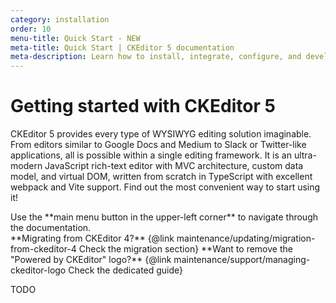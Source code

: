```yaml
---
category: installation
order: 10
menu-title: Quick Start - NEW
meta-title: Quick Start | CKEditor 5 documentation
meta-description: Learn how to install, integrate, configure, and develop CKEditor 5. Browse through the API documentation and online samples.
---
```


# Getting started with CKEditor&nbsp;5

CKEditor&nbsp;5 provides every type of WYSIWYG editing solution imaginable. From editors similar to Google Docs and Medium to Slack or Twitter-like applications, all is possible within a single editing framework. It is an ultra-modern JavaScript rich-text editor with MVC architecture, custom data model, and virtual DOM, written from scratch in TypeScript with excellent webpack and Vite support. Find out the most convenient way to start using it!

<span class="navigation-hint_mobile">
	<info-box>
		Use the **main menu button in the upper-left corner** to navigate through the documentation.
	</info-box>
</span>

<!-- the wrapper class should be transformed into an additional infobox class if we will want to use it on other pages-->
<div class="info-cta">
<info-box>
	**Migrating from CKEditor 4?** {@link maintenance/updating/migration-from-ckeditor-4 Check the migration section}
</info-box>

<info-box>
	**Want to remove the "Powered by CKEditor" logo?** {@link maintenance/support/managing-ckeditor-logo Check the dedicated guide}
</info-box>
</div>

TODO
